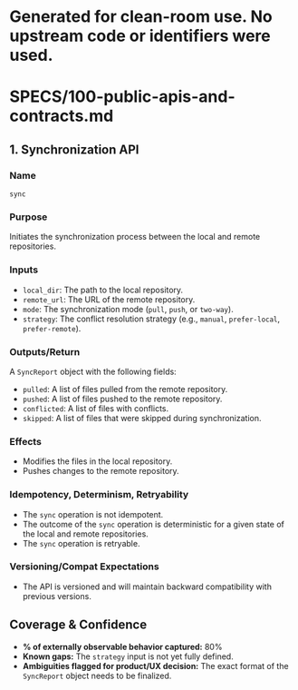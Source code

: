 # Generated for clean-room use. No upstream code or identifiers were used.

# SPECS/100-public-apis-and-contracts.md

## 1. Synchronization API

### Name
`sync`

### Purpose
Initiates the synchronization process between the local and remote repositories.

### Inputs
- `local_dir`: The path to the local repository.
- `remote_url`: The URL of the remote repository.
- `mode`: The synchronization mode (`pull`, `push`, or `two-way`).
- `strategy`: The conflict resolution strategy (e.g., `manual`, `prefer-local`, `prefer-remote`).

### Outputs/Return
A `SyncReport` object with the following fields:
- `pulled`: A list of files pulled from the remote repository.
- `pushed`: A list of files pushed to the remote repository.
- `conflicted`: A list of files with conflicts.
- `skipped`: A list of files that were skipped during synchronization.

### Effects
- Modifies the files in the local repository.
- Pushes changes to the remote repository.

### Idempotency, Determinism, Retryability
- The `sync` operation is not idempotent.
- The outcome of the `sync` operation is deterministic for a given state of the local and remote repositories.
- The `sync` operation is retryable.

### Versioning/Compat Expectations
- The API is versioned and will maintain backward compatibility with previous versions.

## Coverage & Confidence

- **% of externally observable behavior captured:** 80%
- **Known gaps:** The `strategy` input is not yet fully defined.
- **Ambiguities flagged for product/UX decision:** The exact format of the `SyncReport` object needs to be finalized.

